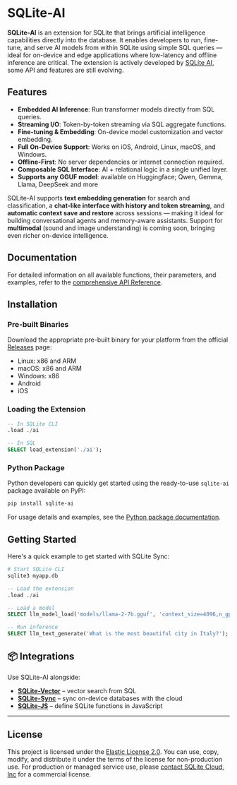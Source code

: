 # SQLite-AI

**SQLite-AI** is an extension for SQLite that brings artificial intelligence capabilities directly into the database. It enables developers to run, fine-tune, and serve AI models from within SQLite using simple SQL queries — ideal for on-device and edge applications where low-latency and offline inference are critical. The extension is actively developed by [SQLite AI](https://sqlite.ai), some API and features are still evolving.

## Features

* **Embedded AI Inference**: Run transformer models directly from SQL queries.
* **Streaming I/O**: Token-by-token streaming via SQL aggregate functions.
* **Fine-tuning & Embedding**: On-device model customization and vector embedding.
* **Full On-Device Support**: Works on iOS, Android, Linux, macOS, and Windows.
* **Offline-First**: No server dependencies or internet connection required.
* **Composable SQL Interface**: AI + relational logic in a single unified layer.
* **Supports any GGUF model**: available on Huggingface; Qwen, Gemma, Llama, DeepSeek and more

SQLite-AI supports **text embedding generation** for search and classification, a **chat-like interface with history and token streaming**, and **automatic context save and restore** across sessions — making it ideal for building conversational agents and memory-aware assistants. Support for **multimodal** (sound and image understanding) is coming soon, bringing even richer on-device intelligence.

## Documentation

For detailed information on all available functions, their parameters, and examples, refer to the [comprehensive API Reference](./API.md).

## Installation

### Pre-built Binaries

Download the appropriate pre-built binary for your platform from the official [Releases](https://github.com/sqliteai/sqlite-ai/releases) page:

- Linux: x86 and ARM
- macOS: x86 and ARM
- Windows: x86
- Android
- iOS

### Loading the Extension

```sql
-- In SQLite CLI
.load ./ai

-- In SQL
SELECT load_extension('./ai');
```

### Python Package

Python developers can quickly get started using the ready-to-use `sqlite-ai` package available on PyPI:

```bash
pip install sqlite-ai
```

For usage details and examples, see the [Python package documentation](./packages/python/README.md).


## Getting Started

Here's a quick example to get started with SQLite Sync:

```bash
# Start SQLite CLI
sqlite3 myapp.db
```

```sql
-- Load the extension
.load ./ai

-- Load a model
SELECT llm_model_load('models/llama-2-7b.gguf', 'context_size=4096,n_gpu_layers=99');

-- Run inference
SELECT llm_text_generate('What is the most beautiful city in Italy?');
```

## 📦 Integrations

Use SQLite-AI alongside:

* **[SQLite-Vector](https://github.com/sqliteai/sqlite-vector)** – vector search from SQL
* **[SQLite-Sync](https://github.com/sqliteai/sqlite-sync)** – sync on-device databases with the cloud
* **[SQLite-JS](https://github.com/sqliteai/sqlite-js)** – define SQLite functions in JavaScript

---

## License

This project is licensed under the [Elastic License 2.0](./LICENSE.md). You can use, copy, modify, and distribute it under the terms of the license for non-production use. For production or managed service use, please [contact SQLite Cloud, Inc](mailto:info@sqlitecloud.io) for a commercial license.
